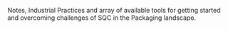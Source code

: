 Notes, Industrial Practices and array of available tools for getting started and overcoming challenges of SQC in the Packaging landscape.
